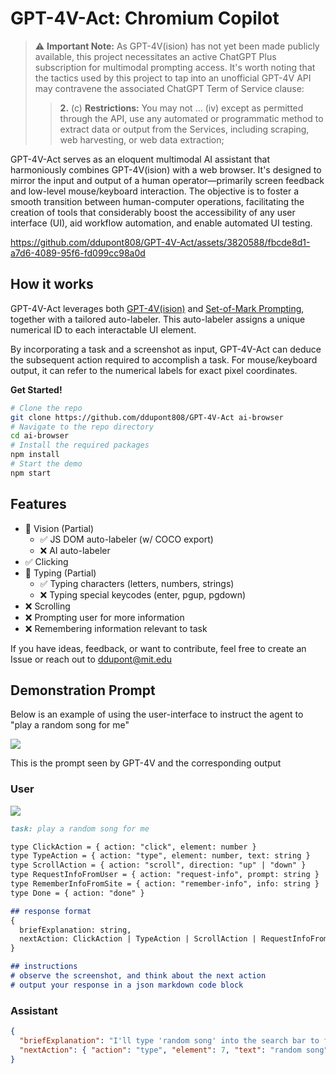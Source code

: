 # GPT-4V-Act: Chromium Copilot

> ⚠️ **Important Note:** As GPT-4V(ision) has not yet been made publicly available, this project necessitates an active ChatGPT Plus subscription for multimodal prompting access. It's worth noting that the tactics used by this project to tap into an unofficial GPT-4V API may contravene the associated ChatGPT Term of Service clause:
>> **2.** (c) **Restrictions:**  You may not ... (iv) except as permitted through the API, use any automated or programmatic method to extract data or output from the Services, including scraping, web harvesting, or web data extraction;

GPT-4V-Act serves as an eloquent multimodal AI assistant that harmoniously combines GPT-4V(ision) with a web browser. It's designed to mirror the input and output of a human operator—primarily screen feedback and low-level mouse/keyboard interaction. The objective is to foster a smooth transition between human-computer operations, facilitating the creation of tools that considerably boost the accessibility of any user interface (UI), aid workflow automation, and enable automated UI testing.


https://github.com/ddupont808/GPT-4V-Act/assets/3820588/fbcde8d1-a7d6-4089-95f6-fd099cc98a0d


## How it works

GPT-4V-Act leverages both [GPT-4V(ision)](https://openai.com/research/gpt-4v-system-card) and [Set-of-Mark Prompting](https://arxiv.org/abs/2310.11441), together with a tailored auto-labeler. This auto-labeler assigns a unique numerical ID to each interactable UI element.

By incorporating a task and a screenshot as input, GPT-4V-Act can deduce the subsequent action required to accomplish a task. For mouse/keyboard output, it can refer to the numerical labels for exact pixel coordinates.


**Get Started!**
```bash
# Clone the repo
git clone https://github.com/ddupont808/GPT-4V-Act ai-browser
# Navigate to the repo directory
cd ai-browser
# Install the required packages
npm install
# Start the demo
npm start
```

## Features

- 🔄 Vision (Partial) 
   - ✅ JS DOM auto-labeler (w/ COCO export)  
   - ❌ AI auto-labeler
- ✅ Clicking 
- 🔄 Typing (Partial) 
   - ✅ Typing characters (letters, numbers, strings) 
   - ❌ Typing special keycodes (enter, pgup, pgdown)
- ❌ Scrolling
- ❌ Prompting user for more information
- ❌ Remembering information relevant to task

If you have ideas, feedback, or want to contribute, feel free to create an Issue or reach out to ddupont@mit.edu

## Demonstration Prompt

Below is an example of using the user-interface to instruct the agent to "play a random song for me"

![](demo1.png)

This is the prompt seen by GPT-4V and the corresponding output

### User
![](demo2.png)
```markdown
task: play a random song for me

type ClickAction = { action: "click", element: number }
type TypeAction = { action: "type", element: number, text: string }
type ScrollAction = { action: "scroll", direction: "up" | "down" }
type RequestInfoFromUser = { action: "request-info", prompt: string }
type RememberInfoFromSite = { action: "remember-info", info: string }
type Done = { action: "done" }

## response format
{
  briefExplanation: string,
  nextAction: ClickAction | TypeAction | ScrollAction | RequestInfoFromUser | RememberInfoFromSite | Done
}

## instructions
# observe the screenshot, and think about the next action
# output your response in a json markdown code block
```

### Assistant
```json
{
  "briefExplanation": "I'll type 'random song' into the search bar to find a song for you.",
  "nextAction": { "action": "type", "element": 7, "text": "random song" }
}
```
